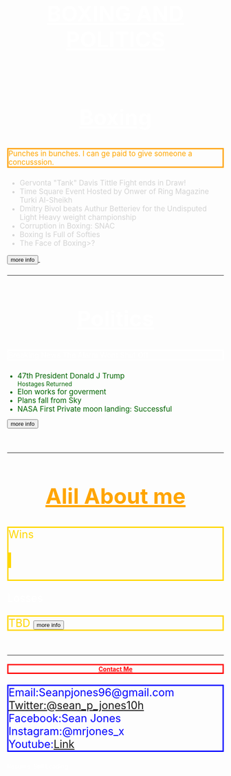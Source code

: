 <html lang="en"> 
<head>
    <title>B&P</title>
    <style>
        body
         { background-image: url(IMG_20240216_205817851.jpg);
            color: white; background-repeat: no-repeat; background-attachment: fixed; background-size: 100% 100% ;}
            </style>
            <style> 
            h2{
                font-size: 50px;"
            }
            </style>
            <style>
                h1
                {
                    font-size: 50px; 
                }
            </style>
            <style>
                p 
                {
                    font-size: 25px; 
                }
                </style>
                <style> 
                li
                {
                    font-size: 17px; 
                }
                    </style>
                    <style>
                        div
                        {
                            font-size: 17px; 
                        }
                        </style>
</head>
<body>
<center><h1><u>BOXING AND POLITICS</u></h1></center>
    <br>
    <h2 style="text-align: center;"><strong> <u> Boxing </u></strong></h2>
    <p style="color: orange;">
    <div style="border: solid; color: orange;"> Punches in bunches. I can ge paid to give someone a concusssion.</div>
    </p>
    <div>
    <p>
    <ul>
    <list style="color: lightgrey;">
        <li> Gervonta "Tank" Davis Tittle Fight ends in Draw!</li> 
       <li>Time Square Event Hosted by Onwer of Ring Magazine Turki Al-Sheikh</li>
        <li>Dmitry Bivol beats Authur Betteriev for the Undisputed Light Heavy weight championship </li>
        <li>Corruption in Boxing: SNAC  </li>
        <li> Boxing Is Full of Softies</li>
        <li>The Face of Boxing>?</li>
    </ul>
    <a href= "joness6.github.io/boxing" > <button> more info </button>
    </a>
    <img  >
    </p>
    </div>
    <hr>
    <h2 style="text-align: center;" style="border: soild;"> <strong><u>Politics</u></strong> </h2>
    <div style="border: solid;"> Breaking News The Alarm Wont Shut Off</div>
        <p style="color: white;"> 
            <ul style="color: darkgreen;">
            <li>47th President Donald J Trump</li>
            </li>Hostages Returned</li>
            <li>Elon works for goverment</li>
            <li> Plans fall from Sky</li>
            <li> NASA First Private moon landing: Successful</li>
            </ul>
            <a href="https://x.com/Sean_p_Jones10 "><button> more info </button>
            </a>
        </p>
    <br>
    <hr>
    <h2 style="color: orange; text-align: center;"> <u>Alil About me</u></h2>
    <p style="color: gold; border: solid; color: gold;"> 
    Wins
        <br>
        <br>
      <span style="border: solid;"> <img "Screenshot 2025-03-14 2.48.59 PM.jpg"> </span>
    <br>
    <br>
    <p>
    Losses
    <br>
    <p style="color: gold; border: solid;">TBD <a href= "https://x.com/Sean_p_Jones10 "> <button> more info </button></a></p>
    <br>
    <hr>
    <h4 style="border: solid; color: red; text-align: center;"> <u>Contact Me</u></h4>
    <p style="border: solid; color: Blue;">
        Email:Seanpjones96@gmail.com
        <br>
       <a href="https://x.com/Sean_p_Jones10"> Twitter:@sean_p_jones10h</a>
        <br>
        Facebook:Sean Jones
        <br>
        Instagram:@mrjones_x
        <br>
    Youtube:<a href="https://www.youtube.com/@seanjones5556" target="_blank">Link</a>
    </p>
Resume: Still Loading
    </p>
</body>
    </html>
